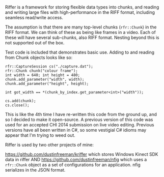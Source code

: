 Riffer is a framework for storing flexible data types into chunks, and reading and writing large files with high-performance in the RIFF format, including seamless read/write access.

The assumption is that there are many top-level chunks (```rfr::Chunk```) in the RIFF format. We can think of these as being like frames in a video.
Each of these will have several sub-chunks, also RIFF format. Nesting beyond this is not supported out of the box.

Test code is included that demonstrates basic use. Adding to and reading from Chunk objects looks like so:
    
    rfr::CaptureSession cs("./capture.dat");
    rfr::Chunk chunk("colour frame");
    int width = 640; int height = 480;
    chunk.add_parameter("width", width);
    chunk.add_parameter("height", height);
    
    int got_width == *(chunk_by_index.get_parameter<int>("width"));
    
    cs.add(chunk);
    cs.close();


This is like the 4th time I have re-written this code from the ground up, and so I decided to make it open-source. A previous version of this code was used for an accepted CHI 2014 submission on live video editing. Previous versions have all been written in C#, so some vestigial C# idioms may appear that I'm trying to weed out.

Riffer is used by two other projects of mine:

https://github.com/dustinfreeman/kriffer
which stores Windows Kinect SDK data in riffer
AND
https://github.com/dustinfreeman/nfig
which uses a ```rfr::Chunk``` object as a set of configurations for an application. nfig serializes in the JSON format. 



